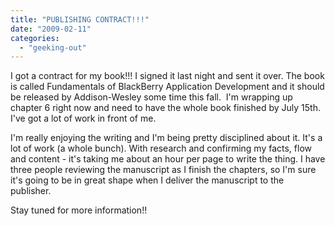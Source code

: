 ```yaml
---
title: "PUBLISHING CONTRACT!!!"
date: "2009-02-11"
categories: 
  - "geeking-out"
---
```


I got a contract for my book!!! I signed it last night and sent it over. The book is called Fundamentals of BlackBerry Application Development and it should be released by Addison-Wesley some time this fall.  I'm wrapping up chapter 6 right now and need to have the whole book finished by July 15th. I've got a lot of work in front of me.

I'm really enjoying the writing and I'm being pretty disciplined about it. It's a lot of work (a whole bunch). With research and confirming my facts, flow and content - it's taking me about an hour per page to write the thing. I have three people reviewing the manuscript as I finish the chapters, so I'm sure it's going to be in great shape when I deliver the manuscript to the publisher.

Stay tuned for more information!!
